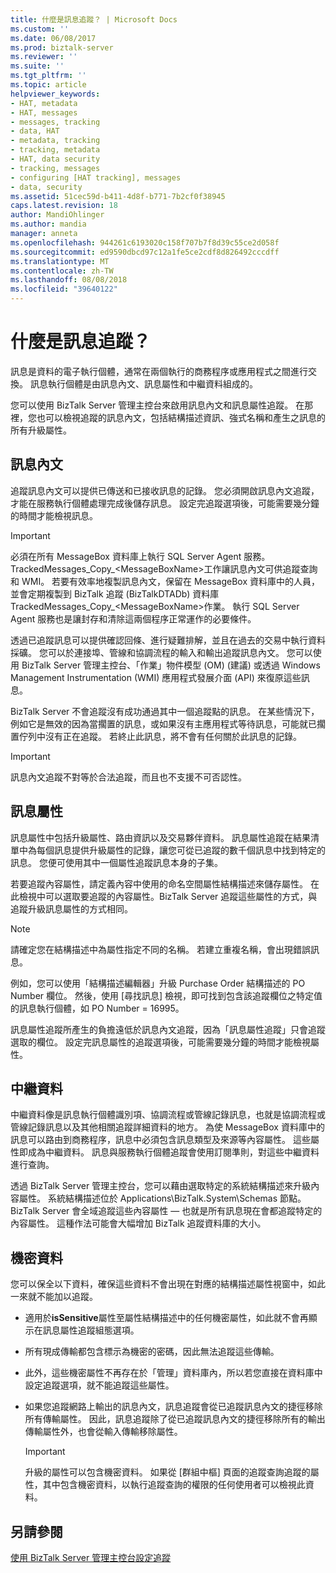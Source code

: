 ```yaml
---
title: 什麼是訊息追蹤？ | Microsoft Docs
ms.custom: ''
ms.date: 06/08/2017
ms.prod: biztalk-server
ms.reviewer: ''
ms.suite: ''
ms.tgt_pltfrm: ''
ms.topic: article
helpviewer_keywords:
- HAT, metadata
- HAT, messages
- messages, tracking
- data, HAT
- metadata, tracking
- tracking, metadata
- HAT, data security
- tracking, messages
- configuring [HAT tracking], messages
- data, security
ms.assetid: 51cec59d-b411-4d8f-b771-7b2cf0f38945
caps.latest.revision: 18
author: MandiOhlinger
ms.author: mandia
manager: anneta
ms.openlocfilehash: 944261c6193020c158f707b7f8d39c55ce2d058f
ms.sourcegitcommit: ed9590dbcd97c12a1fe5ce2cdf8d826492cccdff
ms.translationtype: MT
ms.contentlocale: zh-TW
ms.lasthandoff: 08/08/2018
ms.locfileid: "39640122"
---
```

# <a name="what-is-message-tracking"></a>什麼是訊息追蹤？
訊息是資料的電子執行個體，通常在兩個執行的商務程序或應用程式之間進行交換。 訊息執行個體是由訊息內文、訊息屬性和中繼資料組成的。  
  
 您可以使用 BizTalk Server 管理主控台來啟用訊息內文和訊息屬性追蹤。 在那裡，您也可以檢視追蹤的訊息內文，包括結構描述資訊、強式名稱和產生之訊息的所有升級屬性。  
  
## <a name="message-body"></a>訊息內文  
 追蹤訊息內文可以提供已傳送和已接收訊息的記錄。 您必須開啟訊息內文追蹤，才能在服務執行個體處理完成後儲存訊息。 設定完追蹤選項後，可能需要幾分鐘的時間才能檢視訊息。  
  
> [!IMPORTANT]
>  必須在所有 MessageBox 資料庫上執行 SQL Server Agent 服務。 TrackedMessages_Copy_\<MessageBoxName\>工作讓訊息內文可供追蹤查詢和 WMI。 若要有效率地複製訊息內文，保留在 MessageBox 資料庫中的人員，並會定期複製到 BizTalk 追蹤 (BizTalkDTADb) 資料庫 TrackedMessages_Copy_\<MessageBoxName\>作業。 執行 SQL Server Agent 服務也是讓封存和清除這兩個程序正常運作的必要條件。  
  
 透過已追蹤訊息可以提供確認回條、進行疑難排解，並且在過去的交易中執行資料採礦。 您可以於連接埠、管線和協調流程的輸入和輸出追蹤訊息內文。 您可以使用 BizTalk Server 管理主控台、「作業」物件模型 (OM) (建議) 或透過 Windows Management Instrumentation (WMI) 應用程式發展介面 (API) 來復原這些訊息。  
  
 BizTalk Server 不會追蹤沒有成功通過其中一個追蹤點的訊息。 在某些情況下，例如它是無效的因為當擱置的訊息，或如果沒有主應用程式等待訊息，可能就已擱置佇列中沒有正在追蹤。 若終止此訊息，將不會有任何關於此訊息的記錄。  
  
> [!IMPORTANT]
>  訊息內文追蹤不對等於合法追蹤，而且也不支援不可否認性。  
  
## <a name="message-properties"></a>訊息屬性  
 訊息屬性中包括升級屬性、路由資訊以及交易夥伴資料。 訊息屬性追蹤在結果清單中為每個訊息提供升級屬性的記錄，讓您可從已追蹤的數千個訊息中找到特定的訊息。 您便可使用其中一個屬性追蹤訊息本身的子集。  
  
 若要追蹤內容屬性，請定義內容中使用的命名空間屬性結構描述來儲存屬性。 在此檢視中可以選取要追蹤的內容屬性。BizTalk Server 追蹤這些屬性的方式，與追蹤升級訊息屬性的方式相同。  
  
> [!NOTE]
>  請確定您在結構描述中為屬性指定不同的名稱。 若建立重複名稱，會出現錯誤訊息。  
  
 例如，您可以使用「結構描述編輯器」升級 Purchase Order 結構描述的 PO Number 欄位。 然後，使用 [尋找訊息] 檢視，即可找到包含該追蹤欄位之特定值的訊息執行個體，如 PO Number = 16995。  
  
 訊息屬性追蹤所產生的負擔遠低於訊息內文追蹤，因為「訊息屬性追蹤」只會追蹤選取的欄位。 設定完訊息屬性的追蹤選項後，可能需要幾分鐘的時間才能檢視屬性。  
  
## <a name="metadata"></a>中繼資料  
 中繼資料像是訊息執行個體識別項、協調流程或管線記錄訊息，也就是協調流程或管線記錄訊息以及其他相關追蹤詳細資料的地方。 為使 MessageBox 資料庫中的訊息可以路由到商務程序，訊息中必須包含訊息類型及來源等內容屬性。 這些屬性即成為中繼資料。 訊息與服務執行個體追蹤會使用訂閱準則，對這些中繼資料進行查詢。  
  
 透過 BizTalk Server 管理主控台，您可以藉由選取特定的系統結構描述來升級內容屬性。 系統結構描述位於 Applications\BizTalk.System\Schemas 節點。 BizTalk Server 會全域追蹤這些內容屬性 — 也就是所有訊息現在會都追蹤特定的內容屬性。 這種作法可能會大幅增加 BizTalk 追蹤資料庫的大小。  
  
## <a name="sensitive-data"></a>機密資料  
 您可以保全以下資料，確保這些資料不會出現在對應的結構描述屬性視窗中，如此一來就不能加以追蹤。  
  
-   適用於**isSensitive**屬性至屬性結構描述中的任何機密屬性，如此就不會再顯示在訊息屬性追蹤組態選項。  
  
-   所有現成傳輸都包含標示為機密的密碼，因此無法追蹤這些傳輸。  
  
-   此外，這些機密屬性不再存在於「管理」資料庫內，所以若您直接在資料庫中設定追蹤選項，就不能追蹤這些屬性。  
  
-   如果您追蹤網路上輸出的訊息內文，訊息追蹤會從已追蹤訊息內文的捷徑移除所有傳輸屬性。 因此，訊息追蹤除了從已追蹤訊息內文的捷徑移除所有的輸出傳輸屬性外，也會從輸入傳輸移除屬性。  
  
    > [!IMPORTANT]
    >  升級的屬性可以包含機密資料。 如果從 [群組中樞] 頁面的追蹤查詢追蹤的屬性，其中包含機密資料，以執行追蹤查詢的權限的任何使用者可以檢視此資料。  
  
## <a name="see-also"></a>另請參閱  
 [使用 BizTalk Server 管理主控台設定追蹤](http://msdn.microsoft.com/49b7f9d3-60b5-41bd-ba8b-029253926bef)
